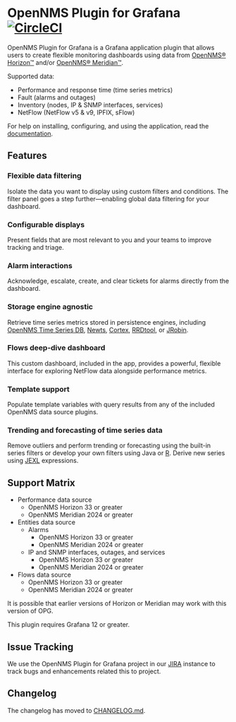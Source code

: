 # OpenNMS Plugin for Grafana [![CircleCI](https://circleci.com/gh/OpenNMS/grafana-plugin.svg?style=svg)](https://circleci.com/gh/OpenNMS/grafana-plugin)

OpenNMS Plugin for Grafana is a Grafana application plugin that allows users to create flexible monitoring dashboards using data from [OpenNMS® Horizon™](https://www.opennms.com/horizon/) and/or [OpenNMS® Meridian™](https://www.opennms.com/meridian/).

Supported data:
* Performance and response time (time series metrics)
* Fault (alarms and outages)
* Inventory (nodes, IP & SNMP interfaces, services)
* NetFlow (NetFlow v5 & v9, IPFIX, sFlow)

For help on installing, configuring, and using the application, read the [documentation](https://docs.opennms.com/grafana-plugin/latest/index.html).

## Features

### Flexible data filtering

Isolate the data you want to display using custom filters and conditions. The filter panel goes a step further—enabling global data filtering for your dashboard.

### Configurable displays

Present fields that are most relevant to you and your teams to improve tracking and triage.

### Alarm interactions

Acknowledge, escalate, create, and clear tickets for alarms directly from the dashboard.

### Storage engine agnostic

Retrieve time series metrics stored in persistence engines, including [OpenNMS Time Series DB](https://www.opennms.com/time-series-db/), [Newts](https://github.com/OpenNMS/newts), [Cortex](https://cortexmetrics.io/), [RRDtool](https://oss.oetiker.ch/rrdtool/), or [JRobin](https://github.com/OpenNMS/jrobin).

### Flows deep-dive dashboard

This custom dashboard, included in the app, provides a powerful, flexible interface for exploring NetFlow data alongside performance metrics.

### Template support

Populate template variables with query results from any of the included OpenNMS data source plugins.

### Trending and forecasting of time series data

Remove outliers and perform trending or forecasting using the built-in series filters or develop your own filters using Java or [R](https://www.r-project.org/). Derive new series using [JEXL](https://commons.apache.org/proper/commons-jexl/reference/syntax.html) expressions.

## Support Matrix

* Performance data source
  * OpenNMS Horizon 33 or greater
  * OpenNMS Meridian 2024 or greater
* Entities data source
  * Alarms
    * OpenNMS Horizon 33 or greater
    * OpenNMS Meridian 2024 or greater
  * IP and SNMP interfaces, outages, and services
    * OpenNMS Horizon 33 or greater
    * OpenNMS Meridian 2024 or greater
* Flows data source
  * OpenNMS Horizon 33 or greater
  * OpenNMS Meridian 2024 or greater

It is possible that earlier versions of Horizon or Meridian may work with this version of OPG.

This plugin requires Grafana 12 or greater.

## Issue Tracking

We use the OpenNMS Plugin for Grafana project in our [JIRA](https://opennms.atlassian.net/projects/OPG) instance to track bugs and enhancements related this to project.

## Changelog

The changelog has moved to [CHANGELOG.md](https://github.com/OpenNMS/grafana-plugin/blob/release-12.x/CHANGELOG.md).
